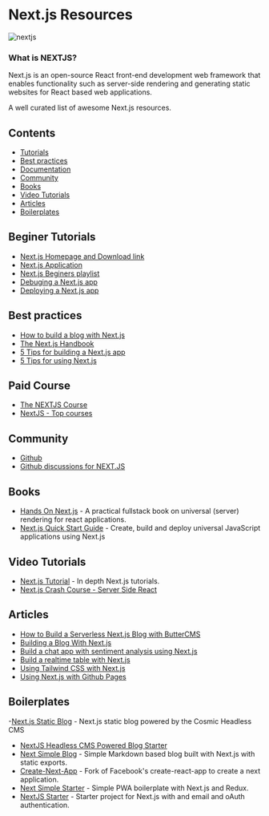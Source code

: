 # Next.js Resources

  ![nextjs](https://user-images.githubusercontent.com/49369387/102886367-f9a57080-447a-11eb-99a2-02e2aa582f0a.png)
<br>

### What is NEXTJS?

Next.js is an open-source React front-end development web framework that enables functionality such as server-side rendering and generating static websites for React based web applications.

A well curated list of awesome Next.js resources.


## Contents

- [Tutorials](#beginer-tutorials)
- [Best practices](#best-practices)
- [Documentation](https://nextjs.org/docs)
- [Community](#community)
- [Books](#books)
- [Video Tutorials](#video-tutorials)
- [Articles](#articles)
- [Boilerplates](#boilerplates)

## Beginer Tutorials

- [Next.js Homepage and Download link](https://nextjs.org/)
- [Next.js Application ](https://nextjs.org/learn/basics/create-nextjs-app)
- [Next.js Beginers playlist](https://www.youtube.com/results?search_query=next+js+for+beginners)
- [Debuging a Next.js app](https://nextjs.org/docs/advanced-features/debugging)
- [Deploying a Next.js app](https://nextjs.org/docs/deployment)

## Best practices

- [How to build a blog with Next.js](https://dev.to/sagar/building-a-blog-with-next-js-253)
- [The Next.js Handbook](https://www.freecodecamp.org/news/the-next-js-handbook/)
- [5 Tips for building a Next.js app](https://medium.com/zerostories/5-tips-for-building-a-next-js-app-576fd1f7c065)
- [5 Tips for using Next.js](https://menubar.io/5-tips-for-using-nextjs)

## Paid Course

- [The NEXTJS Course](https://nextjscourse.com/)
- [NextJS - Top courses](https://www.udemy.com/topic/nextjs-p/)

## Community

- [Github](https://github.com/vercel/next.js)
- [Github discussions for NEXT.JS](https://github.com/vercel/next.js/discussions)

## Books

- [Hands On Next.js](https://www.honext.io/) - A practical fullstack book on universal (server) rendering for react applications.
- [Next.js Quick Start Guide](https://www.packtpub.com/web-development/nextjs-quick-start-guide) - Create, build and deploy universal JavaScript applications using Next.js

## Video Tutorials

- [Next.js Tutorial](https://www.youtube.com/watch?v=7J4iL1HDshQ&list=PLYSZyzpwBEWSQsrukurP09ksi49H9Yj40) - In depth Next.js tutorials.
- [Next.js Crash Course - Server Side React](https://www.youtube.com/watch?v=IkOVe40Sy0U)

## Articles

- [How to Build a Serverless Next.js Blog with ButterCMS](https://buttercms.com/blog/next-js-cms-tutorial)
- [Building a Blog With Next.js](https://timber.io/blog/building-a-blog-with-next-js)
- [Build a chat app with sentiment analysis using Next.js](https://pusher.com/tutorials/chat-sentiment-analysis-nextjs)
- [Build a realtime table with Next.js](https://pusher.com/tutorials/realtime-tables-nextjs)
- [Using Tailwind CSS with Next.js](https://statickit.com/guides/next-js-tailwind)
- [Using Next.js with Github Pages](https://hipstersmoothie.com/blog/next-pages/)

## Boilerplates

-[Next.js Static Blog](https://www.cosmicjs.com/apps/nextjs-static-blog) - Next.js static blog powered by the Cosmic Headless CMS
- [NextJS Headless CMS Powered Blog Starter](https://github.com/ButterCMS/react-cms-blog-with-next-js)
- [Next Simple Blog](https://github.com/tscanlin/next-blog) - Simple Markdown based blog built with Next.js with static exports.
- [Create-Next-App](https://open.segment.com/create-next-app) - Fork of Facebook's create-react-app to create a next application.
- [Next Simple Starter](https://github.com/ooade/NextSimpleStarter) - Simple PWA boilerplate with Next.js and Redux.
- [NextJS Starter](https://github.com/iaincollins/nextjs-starter) - Starter project for Next.js with and email and oAuth authentication.
